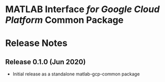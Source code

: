 # MATLAB Interface *for Google Cloud Platform* Common Package
# Release Notes

## Release 0.1.0 (Jun 2020)
* Initial release as a standalone matlab-gcp-common package

    
[//]: #  (Copyright 2020 The MathWorks, Inc.)   

